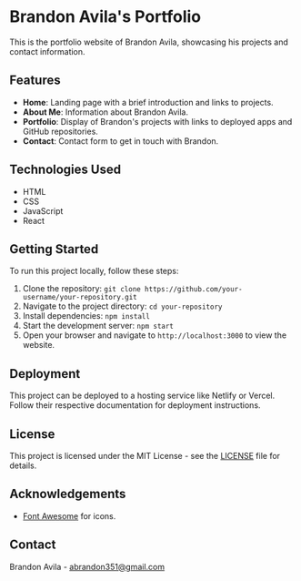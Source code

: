 # Brandon Avila's Portfolio

This is the portfolio website of Brandon Avila, showcasing his projects and contact information.

## Features

- **Home**: Landing page with a brief introduction and links to projects.
- **About Me**: Information about Brandon Avila.
- **Portfolio**: Display of Brandon's projects with links to deployed apps and GitHub repositories.
- **Contact**: Contact form to get in touch with Brandon.

## Technologies Used

- HTML
- CSS
- JavaScript
- React

## Getting Started

To run this project locally, follow these steps:

1. Clone the repository: `git clone https://github.com/your-username/your-repository.git`
2. Navigate to the project directory: `cd your-repository`
3. Install dependencies: `npm install`
4. Start the development server: `npm start`
5. Open your browser and navigate to `http://localhost:3000` to view the website.

## Deployment

This project can be deployed to a hosting service like Netlify or Vercel. Follow their respective documentation for deployment instructions.

## License

This project is licensed under the MIT License - see the [LICENSE](LICENSE) file for details.

## Acknowledgements

- [Font Awesome](https://fontawesome.com/) for icons.


## Contact

Brandon Avila - abrandon351@gmail.com

